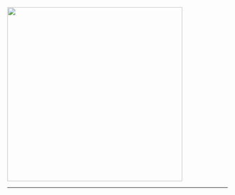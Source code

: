 
<img src="https://media3.giphy.com/media/v1.Y2lkPTc5MGI3NjExMnZjZ2Mzcmk4Ym1lb3k1cGRvbXZiOHdlMWFhMmQ2dDlkZ3RsM2x3cCZlcD12MV9pbnRlcm5hbF9naWZfYnlfaWQmY3Q9Zw/JA7DTMu4ul2UM/giphy.gif)https://media3.giphy.com/media/v1.Y2lkPTc5MGI3NjExMnZjZ2Mzcmk4Ym1lb3k1cGRvbXZiOHdlMWFhMmQ2dDlkZ3RsM2x3cCZlcD12MV9pbnRlcm5hbF9naWZfYnlfaWQmY3Q9Zw/JA7DTMu4ul2UM/giphy.gif" width="400"/>

 

---------------------------------------------------------------------------------------------------------------------







